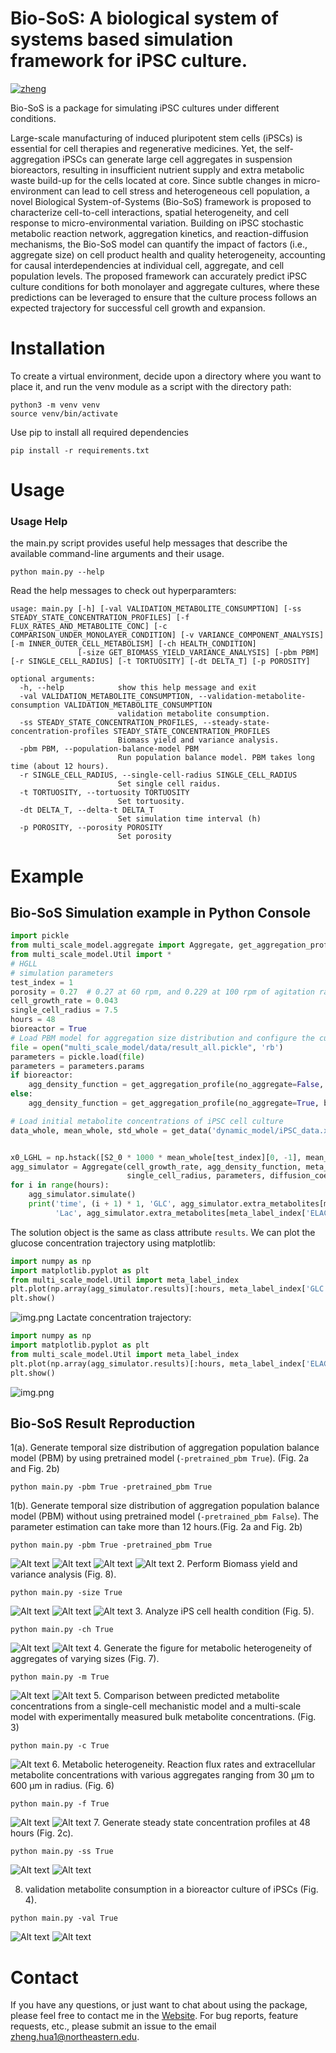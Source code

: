 Bio-SoS: A biological system of systems based simulation framework for iPSC culture.
===========
[![zheng](https://img.shields.io/badge/Author-Zheng.H-yellow)](https://zhenghuazx.github.io/hua.zheng/)


Bio-SoS is a package for simulating iPSC cultures under different conditions.

Large-scale manufacturing of induced pluripotent stem cells (iPSCs) is essential for cell therapies and regenerative 
medicines. Yet, the self-aggregation iPSCs can generate large cell aggregates in suspension bioreactors, resulting in 
insufficient nutrient supply and extra metabolic waste build-up for the cells located at core. Since subtle changes in 
micro-environment can lead to cell stress and heterogeneous cell population, a novel Biological System-of-Systems 
(Bio-SoS) framework is proposed to characterize cell-to-cell interactions, spatial heterogeneity, and cell response to 
micro-environmental variation. Building on iPSC stochastic metabolic reaction network, aggregation kinetics, and 
reaction-diffusion mechanisms, the Bio-SoS model can quantify the impact of factors (i.e., aggregate size) on cell 
product health and quality heterogeneity, accounting for causal interdependencies at individual cell, aggregate, and 
cell population levels. The proposed framework can accurately predict iPSC culture conditions for both monolayer and 
aggregate cultures, where these predictions can be leveraged to ensure that the culture process follows an expected 
trajectory for successful cell growth and expansion. 

Installation
======================================
To create a virtual environment, decide upon a directory where you want to place it, and run the venv module as a 
script with the directory path:
```shell
python3 -m venv venv
source venv/bin/activate
```
Use pip to install all required dependencies
```shell
pip install -r requirements.txt
```
Usage
======================================
### Usage Help
the main.py script provides useful help messages that describe the available command-line arguments and their usage.
```shell
python main.py --help
```
Read the help messages to check out hyperparamters:
```shell
usage: main.py [-h] [-val VALIDATION_METABOLITE_CONSUMPTION] [-ss STEADY_STATE_CONCENTRATION_PROFILES] [-f FLUX_RATES_AND_METABOLITE_CONC] [-c COMPARISON_UNDER_MONOLAYER_CONDITION] [-v VARIANCE_COMPONENT_ANALYSIS] [-m INNER_OUTER_CELL_METABOLISM] [-ch HEALTH_CONDITION]
               [-size GET_BIOMASS_YIELD_VARIANCE_ANALYSIS] [-pbm PBM] [-r SINGLE_CELL_RADIUS] [-t TORTUOSITY] [-dt DELTA_T] [-p POROSITY]

optional arguments:
  -h, --help            show this help message and exit
  -val VALIDATION_METABOLITE_CONSUMPTION, --validation-metabolite-consumption VALIDATION_METABOLITE_CONSUMPTION
                        validation metabolite consumption.
  -ss STEADY_STATE_CONCENTRATION_PROFILES, --steady-state-concentration-profiles STEADY_STATE_CONCENTRATION_PROFILES
                        Biomass yield and variance analysis.
  -pbm PBM, --population-balance-model PBM
                        Run population balance model. PBM takes long time (about 12 hours).
  -r SINGLE_CELL_RADIUS, --single-cell-radius SINGLE_CELL_RADIUS
                        Set single cell raidus.
  -t TORTUOSITY, --tortuosity TORTUOSITY
                        Set tortuosity.
  -dt DELTA_T, --delta-t DELTA_T
                        Set simulation time interval (h)
  -p POROSITY, --porosity POROSITY
                        Set porosity
```

Example
===========
## Bio-SoS Simulation example in Python Console
```python
import pickle
from multi_scale_model.aggregate import Aggregate, get_aggregation_profile
from multi_scale_model.Util import *
# HGLL
# simulation parameters
test_index = 1
porosity = 0.27  # 0.27 at 60 rpm, and 0.229 at 100 rpm of agitation rate
cell_growth_rate = 0.043
single_cell_radius = 7.5
hours = 48
bioreactor = True
# Load PBM model for aggregation size distribution and configure the culture setting (monolayer versus bioreactor)
file = open("multi_scale_model/data/result_all.pickle", 'rb')
parameters = pickle.load(file)
parameters = parameters.params
if bioreactor:
    agg_density_function = get_aggregation_profile(no_aggregate=False, bioreactor=True) # bioreactor
else:
    agg_density_function = get_aggregation_profile(no_aggregate=True, bioreactor=False) # monolayer

# Load initial metabolite concentrations of iPSC cell culture
data_whole, mean_whole, std_whole = get_data('dynamic_model/iPSC_data.xlsx')


x0_LGHL = np.hstack([S2_0 * 1000 * mean_whole[test_index][0, -1], mean_whole[test_index][0]])
agg_simulator = Aggregate(cell_growth_rate, agg_density_function, meta_index, x0_LGHL,
                          single_cell_radius, parameters, diffusion_coef, porosity, delta_t=1)
for i in range(hours):
    agg_simulator.simulate()
    print('time', (i + 1) * 1, 'GLC', agg_simulator.extra_metabolites[meta_label_index['GLC'][1]],
          'Lac', agg_simulator.extra_metabolites[meta_label_index['ELAC'][1]])
```

The solution object is the same as class attribute `results`. We can plot the glucose concentration trajectory using matplotlib:
```python
import numpy as np
import matplotlib.pyplot as plt
from multi_scale_model.Util import meta_label_index
plt.plot(np.array(agg_simulator.results)[:hours, meta_label_index['GLC'][0]]) # plot simulated trajectory of glucose
plt.show()
```
![img.png](asset/glc.png)
Lactate concentration trajectory:
```python
import numpy as np
import matplotlib.pyplot as plt
from multi_scale_model.Util import meta_label_index
plt.plot(np.array(agg_simulator.results)[:hours, meta_label_index['ELAC'][0]]) # plot simulated trajectory of lactate
plt.show()
```
![img.png](asset/lac.png)

## Bio-SoS Result Reproduction
1(a). Generate temporal size distribution of aggregation population balance model (PBM) by using pretrained model 
(`-pretrained_pbm True`). (Fig. 2a and Fig. 2b)
```shell
python main.py -pbm True -pretrained_pbm True
```
1(b). Generate temporal size distribution of aggregation population balance model (PBM) without using pretrained model 
(`-pretrained_pbm False`). The parameter estimation can take more than 12 hours.(Fig. 2a and Fig. 2b)
```shell
python main.py -pbm True -pretrained_pbm True
```
![Alt text](multi_scale_model/result/PBM/mean_curve.svg)
![Alt text](multi_scale_model/result/PBM/radius-600-hour-24.svg)
![Alt text](multi_scale_model/result/PBM/radius-600-hour-48.svg)
![Alt text](multi_scale_model/result/PBM/radius-600-hour-72.svg)
2. Perform Biomass yield and variance analysis (Fig. 8).
```shell
python main.py -size True
```
![Alt text](multi_scale_model/result/variance-component-analysis/mean-variance-24.svg)
![Alt text](multi_scale_model/result/variance-component-analysis/mean-variance-48.svg)
![Alt text](multi_scale_model/result/variance-component-analysis/mean-variance-72.svg)
3. Analyze iPS cell health condition (Fig. 5).
```shell
python main.py -ch True
```
![Alt text](multi_scale_model/result/unhealthy/Lac-40-2.5.svg)
![Alt text](multi_scale_model/result/unhealthy/Glc-40-2.5.svg)
4. Generate the figure for metabolic heterogeneity of aggregates of varying sizes (Fig. 7).
```shell
python main.py -m True
```
![Alt text](multi_scale_model/result/flux_rate/relative_flux.svg)
![Alt text](multi_scale_model/result/flux_rate/relative_flux.svg)
5. Comparison between predicted metabolite concentrations from a single-cell mechanistic model and a multi-scale model with experimentally measured bulk metabolite concentrations. (Fig. 3)
```shell
python main.py -c True
```
![Alt text](multi_scale_model/result/simulation-with-agg/HGLL-NH4-draw_measurement-True.svg)
6. Metabolic heterogeneity. Reaction flux rates and extracellular metabolite concentrations with various aggregates ranging from 30 μm to 600 μm in radius. (Fig. 6)
```shell
python main.py -f True
```
![Alt text](multi_scale_model/result/optimal_size/Biomass-metabolites-ala-0.1.svg)
![Alt text](multi_scale_model/result/optimal_size/Biomass-reaction-ala-0.1.svg)
7. Generate steady state concentration profiles at 48 hours (Fig. 2c).
```shell
python main.py -ss True
```
![Alt text](multi_scale_model/result/reaction-diffusion/GLC.svg)
![Alt text](multi_scale_model/result/reaction-diffusion/ELAC.svg)

8. validation metabolite consumption in a bioreactor culture of iPSCs (Fig. 4).
```shell
python main.py -val True
```
![Alt text](multi_scale_model/result/validation-Kwok2017/HGLL-GLC-with-err.svg)
![Alt text](multi_scale_model/result/validation-Kwok2017/HGLL-Lac-with-err.svg)

# Contact
If you have any questions, or just want to chat about using the package,
please feel free to contact me in the [Website](https://zhenghuazx.github.io/hua.zheng/).
For bug reports, feature requests, etc., please submit an issue to the email <zheng.hua1@northeastern.edu>.
